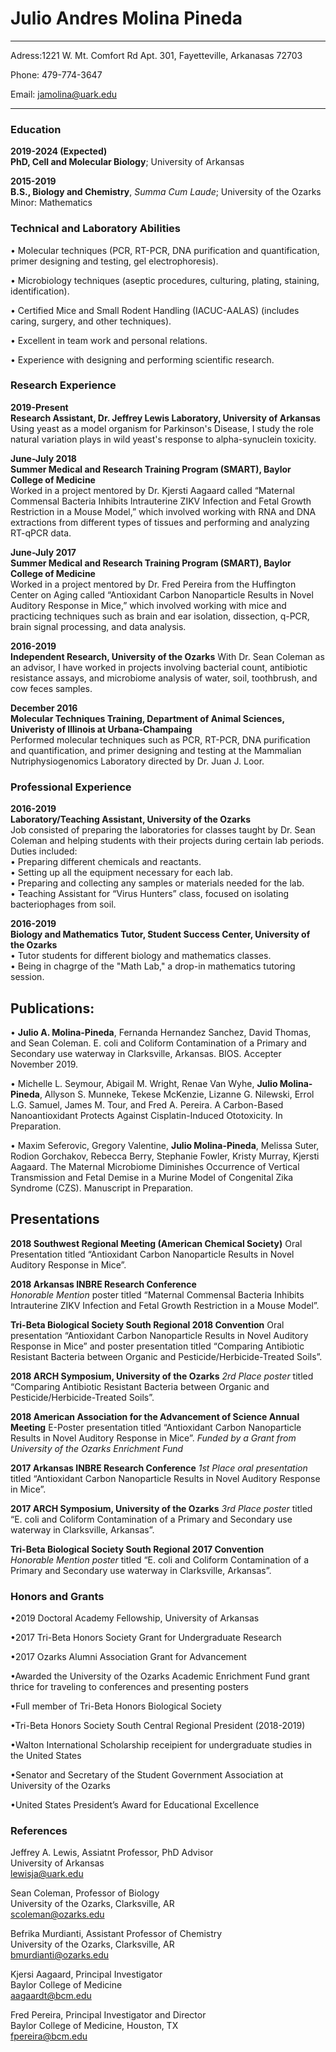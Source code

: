 # Julio Andres Molina Pineda 

------
Adress:1221 W. Mt. Comfort Rd Apt. 301, Fayetteville, Arkanasas 72703  
 
Phone: 479-774-3647  

Email: <jamolina@uark.edu>

----

### Education 


**2019-2024 (Expected)**  
**PhD, Cell and Molecular Biology**; University of Arkansas 

**2015-2019**  
**B.S., Biology and Chemistry**, *Summa Cum Laude*; University of the Ozarks 
Minor: Mathematics 

### Technical and Laboratory Abilities 
•	Molecular techniques (PCR, RT-PCR, DNA purification and quantification, primer designing and testing, gel electrophoresis).  

•	Microbiology techniques (aseptic procedures, culturing, plating, staining, identification).  

•	Certified Mice and Small Rodent Handling (IACUC-AALAS) (includes caring, surgery, and other techniques).  

•	Excellent in team work and personal relations.  

•	Experience with designing and performing scientific research.

### Research Experience 
**2019-Present**  
**Research Assistant, Dr. Jeffrey Lewis Laboratory, University of Arkansas**  
Using yeast as a model organism for Parkinson's Disease, I study the role natural variation plays in wild yeast's response to alpha-synuclein toxicity. 
   
**June-July 2018**  
**Summer Medical and Research Training Program (SMART), Baylor College of Medicine**  
Worked in a project mentored by Dr. Kjersti Aagaard called “Maternal Commensal Bacteria Inhibits Intrauterine ZIKV Infection and Fetal Growth Restriction in a Mouse Model,” which involved working with RNA and DNA extractions from different types of tissues and performing and analyzing RT-qPCR data.  
  
**June-July 2017**  
**Summer Medical and Research Training Program (SMART), Baylor College of Medicine**  
Worked in a project mentored by Dr. Fred Pereira from the Huffington Center on Aging called “Antioxidant Carbon Nanoparticle Results in Novel Auditory Response in Mice,” which involved working with mice and practicing techniques such as brain and ear isolation, dissection, q-PCR, brain signal processing, and data analysis. 
  
**2016-2019**  
**Independent Research, University of the Ozarks** 
With Dr. Sean Coleman as an advisor, I have worked in projects involving bacterial count, antibiotic resistance assays, and microbiome analysis of water, soil, toothbrush, and cow feces samples. 
  
**December 2016**  
**Molecular Techniques Training, Department of Animal Sciences, Univeristy of Illinois at Urbana-Champaing**  
Performed molecular techniques such as PCR, RT-PCR, DNA purification and quantification, and primer designing and testing at the Mammalian Nutriphysiogenomics Laboratory directed by Dr. Juan J. Loor. 

### Professional Experience 

**2016-2019**  
**Laboratory/Teaching Assistant, University of the Ozarks**  
Job consisted of preparing the laboratories for classes taught by Dr. Sean Coleman and helping students with their projects during certain lab periods. Duties included:  
      •	Preparing different chemicals and reactants.  
      •	Setting up all the equipment necessary for each lab.  
      •	Preparing and collecting any samples or materials needed for the lab.  
      •	Teaching Assistant for “Virus Hunters” class, focused on isolating bacteriophages from soil. 
      
**2016-2019**  
**Biology and Mathematics Tutor, Student Success Center, University of the Ozarks**  
    •	Tutor students for different biology and mathematics classes.  
    •	Being in chagrge of the "Math Lab," a drop-in mathematics tutoring session. 
    
    
## Publications: 
•	**Julio A. Molina-Pineda**, Fernanda Hernandez Sanchez, David Thomas, and Sean Coleman. E. coli and Coliform Contamination of a Primary and Secondary use waterway in Clarksville, Arkansas. BIOS. Accepter November 2019.  
 
•	Michelle L. Seymour, Abigail M. Wright, Renae Van Wyhe, **Julio Molina-Pineda**, Allyson S. Munneke, Tekese McKenzie, Lizanne G. Nilewski, Errol L.G. Samuel, James M. Tour, and Fred A. Pereira.  A Carbon-Based Nanoantioxidant Protects Against Cisplatin-Induced Ototoxicity.  In Preparation.  

•	Maxim Seferovic, Gregory Valentine, **Julio Molina-Pineda**, Melissa Suter, Rodion Gorchakov, Rebecca Berry, Stephanie Fowler, Kristy Murray, Kjersti Aagaard. The Maternal Microbiome Diminishes Occurrence of Vertical Transmission and Fetal Demise in a Murine Model of Congenital Zika Syndrome (CZS). Manuscript in Preparation.  
 

## Presentations 
**2018 Southwest Regional Meeting (American Chemical Society)**			                     Oral Presentation titled “Antioxidant Carbon Nanoparticle Results in Novel Auditory Response in Mice”.

**2018 Arkansas INBRE Research Conference**						
*Honorable Mention* poster titled “Maternal Commensal Bacteria Inhibits Intrauterine ZIKV Infection and Fetal Growth Restriction in a Mouse Model”.

**Tri-Beta Biological Society South Regional 2018 Convention**
Oral presentation “Antioxidant Carbon Nanoparticle Results in Novel Auditory Response in Mice” and poster presentation titled “Comparing Antibiotic Resistant Bacteria between Organic and Pesticide/Herbicide-Treated Soils”.

**2018 ARCH Symposium, University of the Ozarks**
*2rd Place poster* titled “Comparing Antibiotic Resistant Bacteria between Organic and Pesticide/Herbicide-Treated Soils”.

**2018 American Association for the Advancement of Science Annual Meeting**
E-Poster presentation titled “Antioxidant Carbon Nanoparticle Results in Novel Auditory Response in Mice”. *Funded by a Grant from University of the Ozarks Enrichment Fund*

**2017 Arkansas INBRE Research Conference**
*1st Place oral presentation* titled “Antioxidant Carbon Nanoparticle Results in Novel Auditory Response in Mice”.

**2017 ARCH Symposium, University of the Ozarks**
*3rd Place poster* titled “E. coli and Coliform Contamination of a Primary and Secondary use waterway in Clarksville, Arkansas”.

**Tri-Beta Biological Society South Regional 2017 Convention**					
*Honorable Mention poster* titled “E. coli and Coliform Contamination of a Primary and Secondary use waterway in Clarksville, Arkansas”.

### Honors and Grants 

•2019 Doctoral Academy Fellowship, University of Arkansas  

•2017 Tri-Beta Honors Society Grant for Undergraduate Research  

•2017 Ozarks Alumni Association Grant for Advancement  

•Awarded the University of the Ozarks Academic Enrichment Fund grant thrice for traveling to conferences and presenting posters  

•Full member of Tri-Beta Honors Biological Society  

•Tri-Beta Honors Society South Central Regional President (2018-2019)  

•Walton International Scholarship receipient for undergraduate studies in the United States  

•Senator and Secretary of the Student Government Association at University of the Ozarks  
 
•United States President’s Award for Educational Excellence  

### References 
Jeffrey A. Lewis, Assiatnt Professor, PhD Advisor  
University of Arkansas  
<lewisja@uark.edu>  

Sean Coleman, Professor of Biology  
University of the Ozarks, Clarksville, AR  
<scoleman@ozarks.edu>  

Befrika Murdianti, Assistant Professor of Chemistry  
University of the Ozarks, Clarksville, AR  
<bmurdianti@ozarks.edu>  

Kjersi Aagaard, Principal Investigator  
Baylor College of Medicine  
<aagaardt@bcm.edu>  

Fred Pereira, Principal Investigator and Director  
Baylor College of Medicine, Houston, TX  
<fpereira@bcm.edu>  